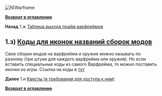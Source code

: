 ![N|Warframe](http://n9e5v4d8.ssl.hwcdn.net/images/longlanding/logo.svg)

**[Возврат в оглавление](index.md)**

**Назад** 1.ж [Таблица выхода прайм варфреймов](01_g.md)

## 1.з) [Коды для иконок названий сборок модов](https://docs.google.com/document/d/1J28hNqOXdPuFuuofY21OaF6G-hykrQxPULPpqrKM24E/edit?usp=sharing)

Свои сборки модов на варфрейма и оружие можно называть по разному (три штуки для каждого варфрейма или оружия). Но если вставить специальные коды из самого Варфрейма, то можно поставить иконки из игры. Ссылка на коды в [тут](https://docs.google.com/document/d/1J28hNqOXdPuFuuofY21OaF6G-hykrQxPULPpqrKM24E/edit?usp=sharing)

**Далее** 1.и [Квесты (и требования для доступа к ним)](01_i.md)

**[Возврат в оглавление](index.md)**

